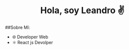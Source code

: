 <div align="center">
<h1 align="center">Hola, soy Leandro ✌️</h1>
</div>

##Sobre Mí:
- 🌐 Developer Web
- ⚛️ React js Devolper
